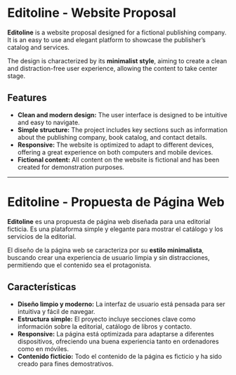 # Editoline - Website Proposal

**Editoline** is a website proposal designed for a fictional publishing company. It is an easy to use and elegant platform to showcase the publisher’s catalog and services.

The design is characterized by its **minimalist style**, aiming to create a clean and distraction-free user experience, allowing the content to take center stage.

## Features

- **Clean and modern design:** The user interface is designed to be intuitive and easy to navigate.
- **Simple structure:** The project includes key sections such as information about the publishing company, book catalog, and contact details.
- **Responsive:** The website is optimized to adapt to different devices, offering a great experience on both computers and mobile devices.
- **Fictional content:** All content on the website is fictional and has been created for demonstration purposes.

---

# Editoline - Propuesta de Página Web

**Editoline** es una propuesta de página web diseñada para una editorial ficticia. Es una plataforma simple y elegante para mostrar el catálogo y los servicios de la editorial.

El diseño de la página web se caracteriza por su **estilo minimalista**, buscando crear una experiencia de usuario limpia y sin distracciones, permitiendo que el contenido sea el protagonista.

## Características

- **Diseño limpio y moderno:** La interfaz de usuario está pensada para ser intuitiva y fácil de navegar.
- **Estructura simple:** El proyecto incluye secciones clave como información sobre la editorial, catálogo de libros y contacto.
- **Responsive:** La página está optimizada para adaptarse a diferentes dispositivos, ofreciendo una buena experiencia tanto en ordenadores como en móviles.
- **Contenido ficticio:** Todo el contenido de la página es ficticio y ha sido creado para fines demostrativos.
